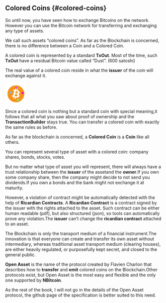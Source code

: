 ## Colored Coins {#colored-coins}

So until now, you have seen how to exchange Bitcoins on the network. However you can use the Bitcoin network for transferring and exchanging any type of assets.

We call such assets “colored coins”. As far as the Blockchain is concerned, there is no difference between a Coin and a Colored Coin.

A colored coin is represented by a standard **TxOut**. Most of the time, such **TxOut** have a residual Bitcoin value called “Dust”. (600 satoshi)

The real value of a colored coin reside in what the **issuer** of the coin will exchange against it.  

![](../assets/ColoredCoin.png)  

Since a colored coin is nothing but a standard coin with special meaning,it follows that all what you saw about proof of ownership and the **TransactionBuilder** stays true. You can transfer a colored coin with exactly the same rules as before.

As far as the blockchain is concerned, a **Colored Coin** is a **Coin** like all others.

You can represent several type of asset with a colored coin: company shares, bonds, stocks, votes.

But no matter what type of asset you will represent, there will always have a trust relationship between the **issuer** of the assetand the **owner**.If you own some company share, then the company might decide to not send you dividends.If you own a bonds and the bank might not exchange it at maturity.

However, a violation of contract might be automatically detected with the help of **Ricardian Contracts**. A **Ricardian Contract** is a contract signed by the issuer with the rights attached to the asset. Such contract can be either human readable (pdf), but also structured (json), so tools can automatically prove any violation.The **issuer** can’t change the **ricardian contract** attached to an asset.

The Blockchain is only the transport medium of a financial instrument.The innovation is that everyone can create and transfer its own asset without intermediary, whereas traditional asset transport medium (clearing houses), are either heavily regulated, or purposefully kept secret, and closed to the general public.

**Open Asset** is the name of the protocol created by Flavien Charlon that describes how to **transfer** and **emit** colored coins on the Blockchain.Other protocols exist, but Open Asset is the most easy and flexible and the only one supported by **NBitcoin**.

As the rest of the book, I will not go in the details of the Open Asset protocol, the github page of the specification is better suited to this need.